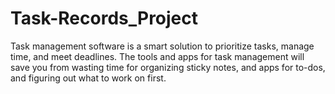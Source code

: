 # Task-Records_Project
Task management software is a smart solution to prioritize tasks, manage time, and meet deadlines. The tools and apps for task management will save you from wasting time for organizing sticky notes, and apps for to-dos, and figuring out what to work on first.
